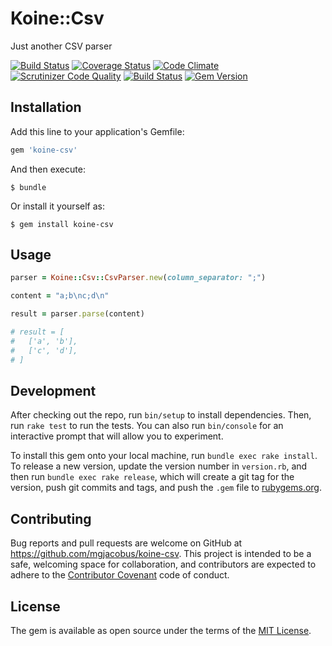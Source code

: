 # Koine::Csv

Just another CSV parser

[![Build Status](https://travis-ci.org/mjacobus/koine-csv.svg)](https://travis-ci.org/mjacobus/koine-csv)
[![Coverage Status](https://coveralls.io/repos/github/mjacobus/koine-csv/badge.svg?branch=master)](https://coveralls.io/github/mjacobus/koine-csv?branch=master)
[![Code Climate](https://codeclimate.com/github/mjacobus/koine-csv/badges/gpa.svg)](https://codeclimate.com/github/mjacobus/koine-csv)
[![Scrutinizer Code Quality](https://scrutinizer-ci.com/g/mjacobus/koine-csv/badges/quality-score.png?b=master)](https://scrutinizer-ci.com/g/mjacobus/koine-csv/?branch=master)
[![Build Status](https://travis-ci.org/mjacobus/koine-csv.svg?branch=master)](https://travis-ci.org/mjacobus/koine-csv)
[![Gem Version](https://badge.fury.io/rb/koine-csv.svg)](https://badge.fury.io/rb/koine-csv)

## Installation

Add this line to your application's Gemfile:

```ruby
gem 'koine-csv'
```

And then execute:

    $ bundle

Or install it yourself as:

    $ gem install koine-csv

## Usage

```ruby
parser = Koine::Csv::CsvParser.new(column_separator: ";")

content = "a;b\nc;d\n"

result = parser.parse(content)

# result = [
#   ['a', 'b'],
#   ['c', 'd'],
# ]
```

## Development

After checking out the repo, run `bin/setup` to install dependencies. Then, run `rake test` to run the tests. You can also run `bin/console` for an interactive prompt that will allow you to experiment.

To install this gem onto your local machine, run `bundle exec rake install`. To release a new version, update the version number in `version.rb`, and then run `bundle exec rake release`, which will create a git tag for the version, push git commits and tags, and push the `.gem` file to [rubygems.org](https://rubygems.org).

## Contributing

Bug reports and pull requests are welcome on GitHub at https://github.com/mgjacobus/koine-csv. This project is intended to be a safe, welcoming space for collaboration, and contributors are expected to adhere to the [Contributor Covenant](http://contributor-covenant.org) code of conduct.


## License

The gem is available as open source under the terms of the [MIT License](http://opensource.org/licenses/MIT).

